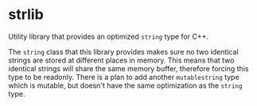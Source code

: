# strlib
Utility library that provides an optimized ```string``` type for C++. 

The ```string``` class that this library provides makes sure no two identical strings are stored
at different places in memory. This means that two identical strings will share the same
memory buffer, therefore forcing this type to be readonly.
There is a plan to add another ```mutablestring``` type which is mutable, but doesn't have the same
optimization as the ```string``` type.
